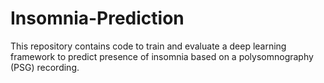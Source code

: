 # Insomnia-Prediction
This repository contains code to train and evaluate a deep learning framework to predict presence of insomnia based on a polysomnography (PSG) recording.
